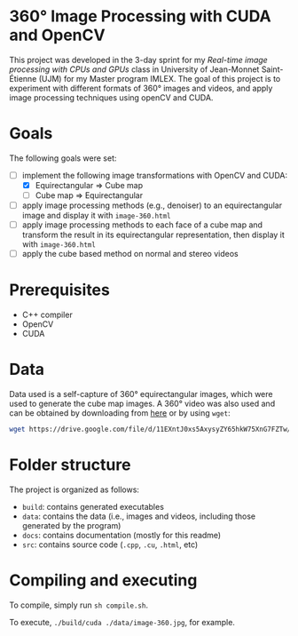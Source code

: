 # 360° Image Processing with CUDA and OpenCV

This project was developed in the 3-day sprint for my _Real-time image processing with CPUs and GPUs_ class in University of Jean-Monnet Saint-Étienne (UJM) for my Master program IMLEX. The goal of this project is to experiment with different formats of 360° images and videos, and apply image processing techniques using openCV and CUDA.

# Goals

The following goals were set:
- [ ] implement the following image transformations with OpenCV and CUDA:
  - [x] Equirectangular => Cube map
  - [ ] Cube map => Equirectangular
- [ ] apply image processing methods (e.g., denoiser) to an equirectangular image and display it with `image-360.html`
- [ ] apply image processing methods to each face of a cube map and transform the result in its equirectangular representation, then display it with `image-360.html`
- [ ] apply the cube based method on normal and stereo videos

# Prerequisites

- C++ compiler
- OpenCV
- CUDA

# Data

Data used is a self-capture of 360° equirectangular images, which were used to generate the cube map images. A 360° video was also used and can be obtained by downloading from [here](https://drive.google.com/drive/folders/1VfOEQuCta-riJXZV4CCk2Hx9R8peUIZt?usp=sharing) or by using `wget`:

```sh
wget https://drive.google.com/file/d/11EXntJ0xs5AxysyZY65hkW75XnG7FZTw/view?usp=share_link
```

# Folder structure

The project is organized as follows:
- `build`: contains generated executables
- `data`: contains the data (i.e., images and videos, including those generated by the program)
- `docs`: contains documentation (mostly for this readme)
- `src`: contains source code (`.cpp`, `.cu`, `.html`, etc)

# Compiling and executing

To compile, simply run `sh compile.sh`.

To execute, `./build/cuda ./data/image-360.jpg`, for example.
